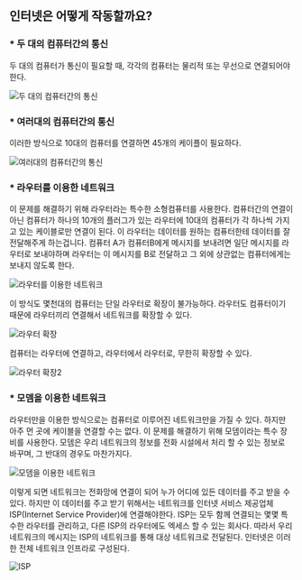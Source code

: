 ## 인터넷은 어떻게 작동할까요?
### * 두 대의 컴퓨터간의 통신
두 대의 컴퓨터가 통신이 필요할 때, 각각의 컴퓨터는 물리적 또는 무선으로 연결되어야 한다. 

![두 대의 컴퓨터간의 통신](https://mdn.mozillademos.org/files/8441/internet-schema-1.png)


### * 여러대의 컴퓨터간의 통신
이러한 방식으로 10대의 컴퓨터를 연결하면 45개의 케이플이 필요하다.

![여러대의 컴퓨터간의 통신](https://mdn.mozillademos.org/files/8443/internet-schema-2.png)


### * 라우터를 이용한 네트워크
이 문제를 해결하기 위해 라우터라는 특수한 소형컴퓨터를 사용한다. 컴퓨터간의 연결이 아닌 컴퓨터가 하나의 10개의 플러그가 있는 라우터에 10대의 컴퓨터가 각 하나씩 가지고 있는 케이블로만 연결이 된다. 이 라우터는 데이터를 원하는 컴퓨터한테 데이터를 잘 전달해주게 하는겁니다. 컴퓨터 A가 컴퓨터B에게 메시지를 보내려면 일단 메시지를 라우터로 보내야하며 라우터는 이 메시지를 B로 전달하고 그 외에 상관없는 컴퓨터에게는 보내지 않도록 한다.

![라우터를 이용한 네트워크](https://mdn.mozillademos.org/files/8445/internet-schema-3.png)


이 방식도 몇천대의 컴퓨터는 단일 라우터로 확장이 불가능하다. 라우터도 컴퓨터이기 때문에 라우터끼리 연결해서 네트워크를 확장할 수 있다.

![라우터 확장](https://mdn.mozillademos.org/files/8447/internet-schema-4.png)


컴퓨터는 라우터에 연결하고, 라우터에서 라우터로, 무한히 확장할 수 있다.

![라우터 확장2](https://mdn.mozillademos.org/files/8449/internet-schema-5.png)


### * 모뎀을 이용한 네트워크
라우터만을 이용한 방식으로는 컴퓨터로 이루어진 네트워크만을 가질 수 있다. 하지만 아주 먼 곳에 케이블을 연결할 수는 없다. 이 문제를 해결하기 위해 모뎀이라는 특수 장비를 사용한다. 모뎀은 우리 네트워크의 정보를 전화 시설에서 처리 할 수 있는 정보로 바꾸며, 그 반대의 경우도 마찬가지다.

![모뎀을 이용한 네트워크](https://mdn.mozillademos.org/files/8451/internet-schema-6.png)


이렇게 되면 네트워크는 전화망에 연결이 되어 누가 어디에 있든 데이터를 주고 받을 수 있다. 하지만 이 데이터를 주고 받기 위해서는 네트워크를 인터넷 서비스 제공업체 ISP(Internet Service Provider)에 연결해야한다. ISP는 모두 함께 연결되는 몇몇 특수한 라우터를 관리하고, 다른 ISP의 라우터에도 엑세스 할 수 있는 회사다. 따라서 우리 네트워크의 메시지는 ISP의 네트워크를 통해 대상 네트워크로 전달된다. 인터넷은 이러한 전체 네트워크 인프라로 구성된다.

![ISP](https://mdn.mozillademos.org/files/8453/internet-schema-7.png)